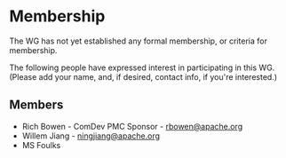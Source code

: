 # Membership

The WG has not yet established any formal membership, or criteria for
membership.

The following people have expressed interest in participating in this
WG. (Please add your name, and, if desired, contact info, if you're
interested.)

## Members

- Rich Bowen - ComDev PMC Sponsor - <rbowen@apache.org>
- Willem Jiang - <ningjiang@apache.org>
- MS Foulks
